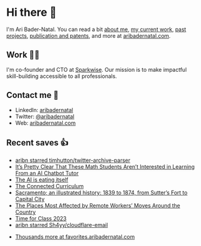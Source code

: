 # Hi there  👋

I'm Ari Bader-Natal. You can read a bit [about me](https://aribadernatal.com), [my current work](https://aribadernatal.com/projects/Sparkwise/), [past projects](https://aribadernatal.com/projects/), [publication and patents](https://aribadernatal.com/publications), and more at [aribadernatal.com](https://aribadernatal.com).

## Work  👨‍💻

I'm co-founder and CTO at [Sparkwise](https://sparkwise.co). Our mission is to make impactful skill-building accessible to all professionals.

## Contact me  💬 

- LinkedIn: [aribadernatal](https://linkedin.com/in/aribadernatal)
- Twitter: [@aribadernatal](https://twitter.com/aribadernatal)
- Web: [aribadernatal.com](https://aribadernatal.com)

## Recent saves  👍

<!--START_SECTION:feed-->
* [aribn starred timhutton&#x2F;twitter-archive-parser](https:&#x2F;&#x2F;favorites.aribadernatal.com&#x2F;github-favorites&#x2F;2023&#x2F;07&#x2F;aribn-starred-timhutton-twitter-archive-parser&#x2F;)
* [It’s Pretty Clear That These Math Students Aren’t Interested in Learning From an AI Chatbot Tutor](https:&#x2F;&#x2F;favorites.aribadernatal.com&#x2F;pocket-favorites&#x2F;2023&#x2F;06&#x2F;its-pretty-clear-that-these-math-students-arent-interested-in-learning-from-an-ai-chatbot-tutor&#x2F;)
* [The AI is eating itself](https:&#x2F;&#x2F;favorites.aribadernatal.com&#x2F;pocket-favorites&#x2F;2023&#x2F;06&#x2F;the-ai-is-eating-itself&#x2F;)
* [The Connected Curriculum](https:&#x2F;&#x2F;favorites.aribadernatal.com&#x2F;pocket-favorites&#x2F;2023&#x2F;06&#x2F;the-connected-curriculum&#x2F;)
* [Sacramento; an illustrated history: 1839 to 1874, from Sutter’s Fort to Capital City](https:&#x2F;&#x2F;favorites.aribadernatal.com&#x2F;pocket-favorites&#x2F;2023&#x2F;06&#x2F;sacramento-an-illustrated-history-1839-to-1874-from-sutters-fort-to-capital-city&#x2F;)
* [The Places Most Affected by Remote Workers’ Moves Around the Country](https:&#x2F;&#x2F;favorites.aribadernatal.com&#x2F;pocket-favorites&#x2F;2023&#x2F;06&#x2F;the-places-most-affected-by-remote-workers-moves-around-the-country&#x2F;)
* [Time for Class 2023](https:&#x2F;&#x2F;favorites.aribadernatal.com&#x2F;pocket-favorites&#x2F;2023&#x2F;06&#x2F;time-for-class-2023&#x2F;)
* [aribn starred Sh4yy&#x2F;cloudflare-email](https:&#x2F;&#x2F;favorites.aribadernatal.com&#x2F;github-favorites&#x2F;2023&#x2F;06&#x2F;aribn-starred-sh4yy-cloudflare-email&#x2F;)
<!--END_SECTION:feed-->
* [Thousands more at favorites.aribadernatal.com](https://favorites.aribadernatal.com)
